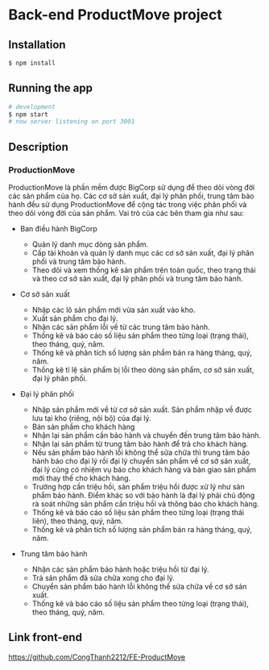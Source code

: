 # Back-end ProductMove project
## Installation

```bash
$ npm install
```

## Running the app

```bash
# development
$ npm start
# now server listening on port 3001
```

## Description

### ProductionMove
ProductionMove là phần mềm được BigCorp sử dụng để theo dõi vòng đời các sản phẩm của họ. Các cơ sở sản xuất, đại lý phân phối, trung tâm bảo hành đều sử dụng ProductionMove để cộng tác trong việc phân phối và theo dõi vòng đời của sản phẩm.
Vai trò của các bên tham gia như sau:

+ Ban điều hành BigCorp
  * Quản lý danh mục dòng sản phẩm.
  * Cấp tài khoản và quản lý danh mục các cơ sở sản xuất, đại lý phân phối và trung tâm bảo hành.
  * Theo dõi và xem thống kê sản phẩm trên toàn quốc, theo trạng thái và theo cơ sở sản xuất, đại lý phân phối và trung tâm bảo hành.

+ Cơ sở sản xuất
  * Nhập các lô sản phẩm mới vừa sản xuất vào kho.
  * Xuất sản phẩm cho đại lý.
  * Nhận các sản phẩm lỗi về từ các trung tâm bảo hành.
  * Thống kê và báo cáo số liệu sản phẩm theo từng loại (trạng thái), theo tháng, quý, năm.
  * Thống kê và phân tích số lượng sản phẩm bán ra hàng tháng, quý, năm.
  * Thống kê tỉ lệ sản phẩm bị lỗi theo dòng sản phẩm, cơ sở sản xuất, đại lý phân phối.

+ Đại lý phân phối
  * Nhập sản phẩm mới về từ cơ sở sản xuất. Sản phẩm nhập về được lưu tại kho (riêng, nội bộ) của đại lý.
  * Bán sản phẩm cho khách hàng
  * Nhận lại sản phẩm cần bảo hành và chuyển đến trung tâm bảo hành.
  * Nhận lại sản phẩm từ trung tâm bảo hành để trả cho khách hàng.
  * Nếu sản phẩm bảo hành lỗi không thể sửa chữa thì trung tâm bảo hành báo cho đại lý rồi đại lý chuyển sản phẩm về cơ sở sản xuất, đại lý cũng có nhiệm vụ báo cho khách hàng và bàn giao sản phẩm mới thay thế cho khách hàng.
  * Trường hợp cần triệu hồi, sản phẩm triệu hồi được xử lý như sản phẩm bảo hành. Điểm khác so với bảo hành là đại lý phải chủ động rà soát những sản phẩm cần triệu hồi và thông báo cho khách hàng.
  * Thống kê và báo cáo số liệu sản phẩm theo từng loại (trạng thái liên), theo tháng, quý, năm.
  * Thống kê và phân tích số lượng sản phẩm bán ra hàng tháng, quý, năm.

+ Trung tâm bảo hành
  * Nhận các sản phẩm bảo hành hoặc triệu hồi từ đại lý.
  * Trả sản phẩm đã sửa chữa xong cho đại lý.
  * Chuyển sản phẩm bảo hành lỗi không thể sửa chữa về cơ sở sản xuất.
  * Thống kê và báo cáo số liệu sản phẩm theo từng loại (trạng thái), theo tháng, quý, năm.

## Link front-end
https://github.com/CongThanh2212/FE-ProductMove
